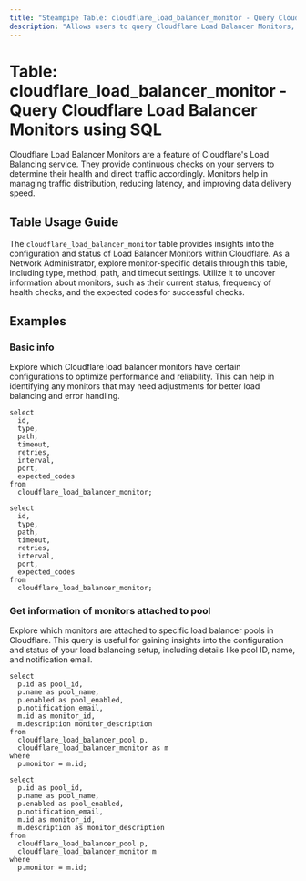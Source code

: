 ```yaml
---
title: "Steampipe Table: cloudflare_load_balancer_monitor - Query Cloudflare Load Balancer Monitors using SQL"
description: "Allows users to query Cloudflare Load Balancer Monitors, specifically their configuration and status, providing insights into the health and performance of the load balancers."
---
```


# Table: cloudflare_load_balancer_monitor - Query Cloudflare Load Balancer Monitors using SQL

Cloudflare Load Balancer Monitors are a feature of Cloudflare's Load Balancing service. They provide continuous checks on your servers to determine their health and direct traffic accordingly. Monitors help in managing traffic distribution, reducing latency, and improving data delivery speed.

## Table Usage Guide

The `cloudflare_load_balancer_monitor` table provides insights into the configuration and status of Load Balancer Monitors within Cloudflare. As a Network Administrator, explore monitor-specific details through this table, including type, method, path, and timeout settings. Utilize it to uncover information about monitors, such as their current status, frequency of health checks, and the expected codes for successful checks.

## Examples

### Basic info
Explore which Cloudflare load balancer monitors have certain configurations to optimize performance and reliability. This can help in identifying any monitors that may need adjustments for better load balancing and error handling.

```sql+postgres
select
  id,
  type,
  path,
  timeout,
  retries,
  interval,
  port,
  expected_codes
from
  cloudflare_load_balancer_monitor;
```

```sql+sqlite
select
  id,
  type,
  path,
  timeout,
  retries,
  interval,
  port,
  expected_codes
from
  cloudflare_load_balancer_monitor;
```

### Get information of monitors attached to pool
Explore which monitors are attached to specific load balancer pools in Cloudflare. This query is useful for gaining insights into the configuration and status of your load balancing setup, including details like pool ID, name, and notification email.

```sql+postgres
select
  p.id as pool_id,
  p.name as pool_name,
  p.enabled as pool_enabled,
  p.notification_email,
  m.id as monitor_id,
  m.description monitor_description
from
  cloudflare_load_balancer_pool p,
  cloudflare_load_balancer_monitor as m
where
  p.monitor = m.id;
```

```sql+sqlite
select
  p.id as pool_id,
  p.name as pool_name,
  p.enabled as pool_enabled,
  p.notification_email,
  m.id as monitor_id,
  m.description as monitor_description
from
  cloudflare_load_balancer_pool p,
  cloudflare_load_balancer_monitor m
where
  p.monitor = m.id;
```